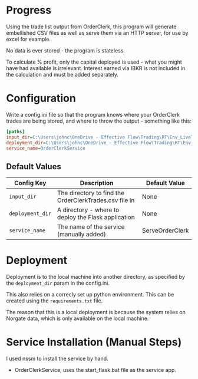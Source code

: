 # Progress

Using the trade list output from OrderClerk, this program will generate embellished CSV 
files as well as serve them via an HTTP server, for use by excel for example.

No data is ever stored - the program is stateless.

To calculate % profit, only the capital deployed is used - what you might have had available is irrelevant.  Interest
earned via IBKR is not included in the calculation and must be added separately.

# Configuration

Write a config.ini file so that the program knows where your OrderClerk trades are being stored, and
where to throw the output - something like this:

```ini
[paths]
input_dir=C:\Users\johnc\OneDrive - Effective Flow\Trading\RT\Env_LiveTrading\OrderClerk
deployment_dir=C:\Users\johnc\OneDrive - Effective Flow\Trading\RT\Env_LiveTrading\Reporting
service_name=OrderClerkService
```

## Default Values

| Config Key       | Description                                            | Default Value   |
|------------------|--------------------------------------------------------|-----------------|
| `input_dir`      | The directory to find the OrderClerkTrades.csv file in | None            |
| `deployment_dir` | A directory - where to deploy the Flask application    | None            |
| `service_name`   | The name of the service (manually added)               | ServeOrderClerk |

# Deployment

Deployment is to the local machine into another directory, as specified by the ``deployment_dir`` param in the 
config.ini. 

This also relies on a correcly set up python environment.  This can be created using the ``requirements.txt`` file.

The reason that this is a local deployment is because the system relies on Norgate data, which is only available on the
local machine.

# Service Installation (Manual Steps)

I used nssm to install the service by hand.  

* OrderClerkService, uses the start_flask.bat file as the service app.

